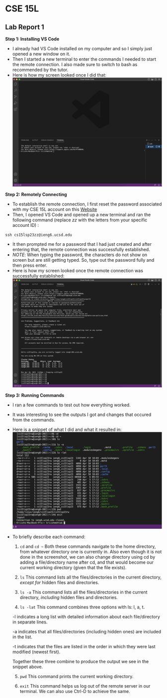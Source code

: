 # CSE 15L
## Lab Report 1

**Step 1: Installing VS Code**
- I already had VS Code installed on my computer and so I simply just opened a new window on it.
- Then I started a new terminal to enter the commands I needed to start the remote connection. I also made sure to switch to bash as recommended by the tutor.
- Here is how my screen looked once I did that:
![Image](Image1.png)

**Step 2: Remotely Connecting**
- To establish the remote connection, I first reset the password associated with my CSE 15L account on this [Website](https://sdacs.ucsd.edu/~icc/index.php)
- Then, I opened VS Code and opened up a new terminal and ran the following command (replace *zz* with the letters from your specific account ID) :
~~~
ssh cs15lsp23zz@ieng6.ucsd.edu 
~~~
- It then prompted me for a password that I had just created and after entering that, the remote connection was successfully established.
- *NOTE*: When typing the password, the characters do not show on screen but are still getting typed. So, type out the password fully and then press enter.
- Here is how my screen looked once the remote connection was successfully established:
![Image](Image2.png)

**Step 3: Running Commands**
- I ran a few commands to test out how everything worked. 
- It was interesting to see the outputs I got and changes that occured from the commands.
- Here is a snippet of what I did and what it resulted in:
![Image](Image3.png)

- To briefly describe each command:

    1) `cd` and `cd ~`
    Both these commands navigate to the home directory, from whatever directory one is currently in. 
    Also even though it is not done in the screenshot, we can also change directory using cd by adding a file/directory name after cd, and that would become our current     working directory (given that the file exists).

    2) `ls`
    This command lists all the files/directories in the current directory, *except for* hidden files and directories.

    3) `ls -a`
    This command lists all the files/directories in the current directory, *including* hidden files and directories.

    4) `ls -lat`
    This command combines three options with ls: l, a, t. 

    -l indicates a long list with detailed information about each file/directory in separate lines.

    -a indicates that all files/directories (including hidden ones) are included in the list.

    -t indicates that the files are listed in the order in which they were last modified (newest first).

    Together these three combine to produce the output we see in the snippet above.

    5) `pwd`
    This command prints the current working directory.

    6) `exit`
    This command helps us log out of the remote server in our terminal. We can also use Ctrl-D to achieve the same.
